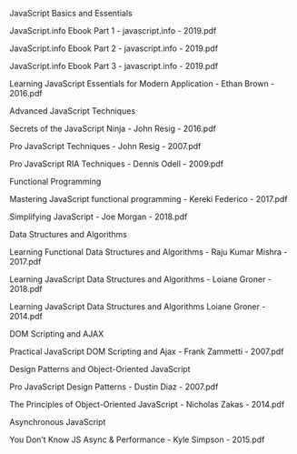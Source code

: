 JavaScript Basics and Essentials

JavaScript.info Ebook Part 1 - javascript.info - 2019.pdf

JavaScript.info Ebook Part 2 - javascript.info - 2019.pdf

JavaScript.info Ebook Part 3 - javascript.info - 2019.pdf

Learning JavaScript Essentials for Modern Application - Ethan Brown - 2016.pdf

Advanced JavaScript Techniques

Secrets of the JavaScript Ninja - John Resig - 2016.pdf

Pro JavaScript Techniques - John Resig - 2007.pdf

Pro JavaScript RIA Techniques - Dennis Odell - 2009.pdf

Functional Programming

Mastering JavaScript functional programming - Kereki Federico - 2017.pdf

Simplifying JavaScript - Joe Morgan - 2018.pdf

Data Structures and Algorithms

Learning Functional Data Structures and Algorithms - Raju Kumar Mishra - 2017.pdf

Learning JavaScript Data Structures and Algorithms - Loiane Groner - 2018.pdf

Learning JavaScript Data Structures and Algorithms Loiane Groner - 2014.pdf

DOM Scripting and AJAX

Practical JavaScript DOM Scripting and Ajax - Frank Zammetti - 2007.pdf

Design Patterns and Object-Oriented JavaScript

Pro JavaScript Design Patterns - Dustin Diaz - 2007.pdf

The Principles of Object-Oriented JavaScript - Nicholas Zakas - 2014.pdf

Asynchronous JavaScript

You Don’t Know JS Async & Performance - Kyle Simpson - 2015.pdf

